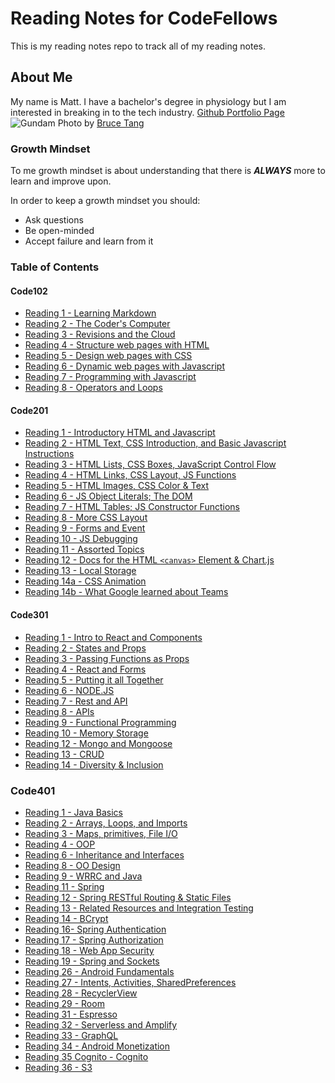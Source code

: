 # Reading Notes for CodeFellows

This is my reading notes repo to track all of my reading notes.

## About Me

My name is Matt. I have a bachelor's degree in physiology but I am interested in breaking in to the tech industry. [Github Portfolio Page](https://github.com/MattyCho)
![Gundam](https://images.unsplash.com/photo-1571757767119-68b8dbed8c97?ixid=MnwxMjA3fDB8MHxwaG90by1wYWdlfHx8fGVufDB8fHx8&ixlib=rb-1.2.1&auto=format&fit=crop&w=1950&q=80)
Photo by [Bruce Tang](https://unsplash.com/@brucetml?utm_source=unsplash&utm_medium=referral&utm_content=creditCopyText)

### Growth Mindset

To me growth mindset is about understanding that there is ***ALWAYS*** more to learn and improve upon.

In order to keep a growth mindset you should:
- Ask questions
- Be open-minded
- Accept failure and learn from it

### Table of Contents

#### Code102

- [Reading 1 - Learning Markdown](code102reading/markdown.md)
- [Reading 2 - The Coder's Computer](code102reading/coderscomputer.md)
- [Reading 3 - Revisions and the Cloud](code102reading/github.md)
- [Reading 4 - Structure web pages with HTML](code102reading/html.md)
- [Reading 5 - Design web pages with CSS](code102reading/css.md)
- [Reading 6 - Dynamic web pages with Javascript](code102reading/javascript.md)
- [Reading 7 - Programming with Javascript](code102reading/javascript2.md)
- [Reading 8 - Operators and Loops](code102reading/operators.md)

#### Code201

- [Reading 1 - Introductory HTML and Javascript](code201reading/introhtml.md)
- [Reading 2 - HTML Text, CSS Introduction, and Basic Javascript Instructions](code201reading/morehtml.md)
- [Reading 3 - HTML Lists, CSS Boxes, JavaScript Control Flow](code201reading/reading3.md)
- [Reading 4 - HTML Links, CSS Layout, JS Functions](code201reading/reading4.md/)
- [Reading 5 - HTML Images, CSS Color & Text](code201reading/reading5.md)
- [Reading 6 - JS Object Literals; The DOM](code201reading/reading6.md)
- [Reading 7 - HTML Tables; JS Constructor Functions](code201reading/reading7.md)
- [Reading 8 - More CSS Layout](code201reading/reading8.md)
- [Reading 9 - Forms and Event](code201reading/reading9.md)
- [Reading 10 - JS Debugging](code201reading/reading10.md)
- [Reading 11 - Assorted Topics](code201reading/reading11.md)
- [Reading 12 - Docs for the HTML `<canvas>` Element & Chart.js](code201reading/reading12.md)
- [Reading 13 - Local Storage](code201reading/reading13.md)
- [Reading 14a - CSS Animation](code201reading/reading14a.md)
- [Reading 14b - What Google learned about Teams](code201reading/reading14b.md)


#### Code301

- [Reading 1 - Intro to React and Components](code301reading/reading1.md)
- [Reading 2 - States and Props](code301reading/reading2.md)
- [Reading 3 - Passing Functions as Props](code301reading/reading3.md)
- [Reading 4 - React and Forms](code301reading/reading4.md)
- [Reading 5 - Putting it all Together](code301reading/reading5.md)
- [Reading 6 - NODE.JS](code301reading/reading6.md)
- [Reading 7 - Rest and API](code301reading/reading7.md)
- [Reading 8 - APIs](code301reading/reading8.md)
- [Reading 9 - Functional Programming](code301reading/reading9.md)
- [Reading 10 - Memory Storage](code301reading/reading10.md)
- [Reading 12 - Mongo and Mongoose](code301reading/reading12.md)
- [Reading 13 - CRUD](code301reading/reading13.md)
- [Reading 14 - Diversity & Inclusion](code301reading/reading14.md)

### Code401

- [Reading 1 - Java Basics](code401reading/reading1.md)
- [Reading 2 - Arrays, Loops, and Imports](code401reading/reading2.md)
- [Reading 3 - Maps, primitives, File I/O](code401reading/reading3.md)
- [Reading 4 - OOP](code401reading/reading4.md)
- [Reading 6 - Inheritance and Interfaces](code401reading/reading6.md)
- [Reading 8 - OO Design](code401reading/reading8.md)
- [Reading 9 - WRRC and Java](code401reading/reading9.md)
- [Reading 11 - Spring](code401reading/reading11.md)
- [Reading 12 - Spring RESTful Routing & Static Files](code401reading/reading12.md)
- [Reading 13 - Related Resources and Integration Testing](code401reading/reading13.md)
- [Reading 14 - BCrypt](code401reading/reading14.md)
- [Reading 16- Spring Authentication](code401reading/reading16.md)
- [Reading 17 - Spring Authorization](code401reading/reading17.md)
- [Reading 18 - Web App Security](code401reading/reading18.md)
- [Reading 19 - Spring and Sockets](code401reading/reading19.md)
- [Reading 26 - Android Fundamentals](code401reading/reading26.md)
- [Reading 27 - Intents, Activities, SharedPreferences](code401reading/reading27.md)
- [Reading 28 - RecyclerView](code401reading/reading28.md)
- [Reading 29 - Room](code401reading/reading29.md)
- [Reading 31 - Espresso](code401reading/reading31.md)
- [Reading 32 - Serverless and Amplify](code401reading/reading32.md)
- [Reading 33 - GraphQL](code401reading/reading33.md)
- [Reading 34 - Android Monetization](code401reading/reading34.md)
- [Reading 35 Cognito - Cognito](code401reading/reading35.md)
- [Reading 36 - S3](code401reading/reading36.md)